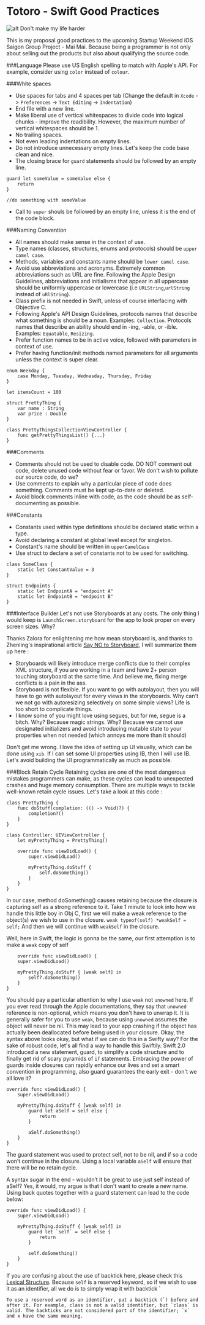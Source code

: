 # Totoro - Swift Good Practices

![alt Don't make my life harder](http://i.imgur.com/T0gOgrX.png)

This is my proposal good practices to the upcoming Startup Weekend iOS Saigon Group Project - Mai Mai.
Because being a programmer is not only about selling out the products but also about qualifying the source code.

###Language
Please use US English spelling to match with Apple's API. For example, consider using `color` instead of `colour`.

###White spaces
* Use spaces for tabs and 4 spaces per tab (Change the default in `Xcode` -> `Preferences` -> `Text Editing` -> `Indentation`)
* End file with a new line.
* Make liberal use of vertical whitespaces to divide code into logical chunks - improve the readibility. However, the maximum number of vertical whitespaces should be 1.
* No trailing spaces.
* Not even leading indentations on empty lines.
* Do not introduce unnecessary empty lines. Let's keep the code base clean and nice.
* The closing brace for `guard` statements should be followed by an empty line.
```
guard let someValue = someValue else {
    return
}

//do something with someValue
```
* Call to `super` shouls be followed by an empty line, unless it is the end of the code block.

###Naming Convention
* All names should make sense in the context of use.
* Type names (classes, structures, enums and protocols) should be `upper camel case`.
* Methods, variables and constants name should be `lower camel case`.
* Avoid use abbreviations and acronyms. Extremely common abbreviations such as URL are fine. Following the Apple Design Guidelines, abbreviations and initialisms that appear in all uppercase should be uniformly uppercase or lowercase (i.e `URLString`,`urlString` instead of `uRlString`).
* Class prefix is not needed in Swift, unless of course interfacing with Objective C.
* Following Apple's API Design Guidelines, protocols names that describe what something is should be a noun. Examples: `Collection`. Protocols names that describe an ability should end in -ing, -able, or -ible. Examples: `Equatable`, `Resizing`.
* Prefer function names to be in active voice, followed with parameters in context of use.
* Prefer having function/init methods named parameters for all arguments unless the context is super clear.

```
enum Weekday {
    case Monday, Tuesday, Wednesday, Thursday, Friday
}

let itemsCount = 100

struct PrettyThing {
    var name : String
    var price : Double
}

class PrettyThingsCollectionViewController {
    func getPrettyThingsList() {...}
}
```

###Comments

* Comments should not be used to disable code. DO NOT comment out code, delete unused code without fear or favor. We don't wish to pollute our source code, do we?
* Use comments to explain why a particular piece of code does something. Comments must be kept up-to-date or deleted.
* Avoid block comments inline with code, as the code should be as self-documenting as possible.

###Constants
* Constants used within type definitions should be declared static within a type.
* Avoid declaring a constant at global level except for singleton.
* Constant's name should be written in `upperCamelCase`
* Use struct to declare a set of constants not to be used for switching.

```
class SomeClass {
    static let ConstantValue = 3
}

struct Endpoints {
    static let EndpointA = "endpoint A"
    static let EndpointB = "endpoint B"
}
```

###Interface Builder
Let's not use Storyboards at any costs. The only thing I would keep is `LaunchScreen.storyboard` for the app to look proper on every screen sizes. Why?

Thanks Zalora for enlightening me how mean storyboard is, and thanks to Zhenling's inspirational article [Say NO to Storyboard](https://medium.com/@tsaizhenling/say-no-to-storyboards-3048538ec359#.s3pfr8hz9), I will summarize them up here :
* Storyboards will likely introduce merge conflicts due to their complex XML structure, if you are working in a team and have 2+ person touching storyboard at the same time. And believe me, fixing merge conflicts is a pain in the ass.
* Storyboard is not flexible. If you want to go with autolayout, then you will have to go with autolayout for every views in the storyboards. Why can't we not go with autoresizing selectively on some simple views? Life is too short to complicate things.
* I know some of you might love using segues, but for me, segue is a bitch. Why? Because magic strings. Why? Because we cannot use designated initializers and avoid introducing mutable state to your properties when not needed (which annoys me more than it should)

Don't get me wrong. I love the idea of setting up UI visually, which can be done using `xib`. If I can set some UI properties using IB, then I will use IB. Let's avoid building the UI programmatically as much as possible.

###Block Retain Cycle
Retaining cycles are one of the most dangerous mistakes programmers can make, as these cycles can lead to unexpected crashes and huge memory consumption. There are multiple ways to tackle well-known retain cycle issues.
Let's take a look at this code :

```
class PrettyThing {
    func doStuff(completion: (() -> Void)?) {
        completion?()
    }
}

class Controller: UIViewController {
    let myPrettyThing = PrettyThing()
    
    override func viewDidLoad() {
        super.viewDidLoad()
        
        myPrettyThing.doStuff {
            self.doSomething()
        }
    }
}
```
In our case, method doSomething() causes retaining because the closure is capturing self as a strong reference to it. 
Take 1 minute to look into how we handle this little boy in Obj C, first we will make a weak reference to the object(s) we wish to use in the closure.
`weak typeof(self) *weakSelf = self;`
And then we will continue with `weakSelf` in the closure.

Well, here in Swift, the logic is gonna be the same, our first attemption is to make a `weak` copy of self
```
    override func viewDidLoad() {
    super.viewDidLoad()
    
    myPrettyThing.doStuff { [weak self] in
        self?.doSomething()
    }
}
```
You should pay a particular attention to why I use `weak` not `unowned` here. If you ever read through the Apple documentations, they say that `unowned` reference is non-optional, which means you don't have to unwrap it. It is generally safer for you to use `weak`, because using `unowned` assumes the object will never be nil. This may lead to your app crashing if the object has actually been deallocated before being used in your closure. 
Okay, the syntax above looks okay, but what if we can do this in a Swifty way? For the sake of robust code, let's all find a way to handle this Swiftily. Swift 2.0 introduced a new statement, guard, to simplify a code structure and to finally get rid of scary pyramids of `if` statements. Embracing the power of guards inside closures can rapidly enhance our lives and set a smart convention in programming, also guard guarantees the early exit - don't we all love it?

```
override func viewDidLoad() {
    super.viewDidLoad()
    
    myPrettyThing.doStuff { [weak self] in
        guard let aSelf = self else {
            return 
        }
        
        aSelf.doSomething()
    }
}
```
The guard statement was used to protect self, not to be nil, and if so a code won’t continue in the closure. Using a local variable `aSelf` will ensure that there will be no retain cycle.

A syntax sugar in the end - wouldn’t it be great to use just self instead of aSelf? Yes, it would, my argue is that I don't want to create a new name. Using back quotes together with a guard statement can lead to the code below:

```
override func viewDidLoad() {
    super.viewDidLoad()
    
    myPrettyThing.doStuff { [weak self] in
        guard let `self` = self else {
            return 
        }
        
        self.doSomething()
    }
}
```
If you are confusing about the use of backtick here, please check this [Lexical Structure](https://developer.apple.com/library/ios/documentation/Swift/Conceptual/Swift_Programming_Language/LexicalStructure.html). Because `self` is a reserved keyword, so if we wish to use it as an identifier, all we do is to simply wrap it with backtick `

```
To use a reserved word as an identifier, put a backtick (`) before and after it. For example, class is not a valid identifier, but `class` is valid. The backticks are not considered part of the identifier; `x` and x have the same meaning.
```
